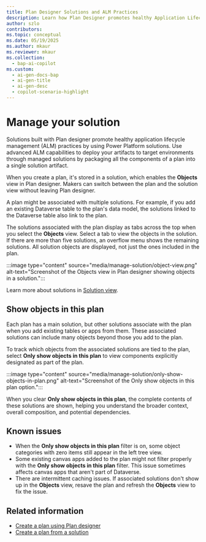 ```yaml
---
title: Plan Designer Solutions and ALM Practices  
description: Learn how Plan Designer promotes healthy Application Lifecycle Management (ALM) practices by packaging plan components into solutions for advanced ALM capabilities.  
author: szlo  
contributors:  
ms.topic: conceptual  
ms.date: 05/19/2025  
ms.author: mkaur  
ms.reviewer: mkaur  
ms.collection:  
  - bap-ai-copilot  
ms.custom:  
  - ai-gen-docs-bap  
  - ai-gen-title  
  - ai-gen-desc  
  - copilot-scenario-highlight  
---
```


# Manage your solution

Solutions built with Plan designer promote healthy application lifecycle management (ALM) practices by using Power Platform solutions. Use advanced ALM capabilities to deploy your artifacts to target environments through managed solutions by packaging all the components of a plan into a single solution artifact.

When you create a plan, it's stored in a solution, which enables the **Objects** view in Plan designer. Makers can switch between the plan and the solution view without leaving Plan designer.

A plan might be associated with multiple solutions. For example, if you add an existing Dataverse table to the plan's data model, the solutions linked to the Dataverse table also link to the plan.

The solutions associated with the plan display as tabs across the top when you select the **Objects** view. Select a tab to view the objects in the solution. If there are more than five solutions, an overflow menu shows the remaining solutions. All solution objects are displayed, not just the ones included in the plan.

:::image type="content" source="media/manage-solution/object-view.png" alt-text="Screenshot of the Objects view in Plan designer showing objects in a solution.":::

Learn more about solutions in [Solution view](/power-apps/maker/data-platform/solutions-area).

## Show objects in this plan

Each plan has a main solution, but other solutions associate with the plan when you add existing tables or apps from them. These associated solutions can include many objects beyond those you add to the plan. 

To track which objects from the associated solutions are tied to the plan, select **Only show objects in this plan** to view components explicitly designated as part of the plan. 

:::image type="content" source="media/manage-solution/only-show-objects-in-plan.png" alt-text="Screenshot of the Only show objects in this plan option.":::

When you clear **Only show objects in this plan**, the complete contents of these solutions are shown, helping you understand the broader context, overall composition, and potential dependencies.

## Known issues

- When the **Only show objects in this plan** filter is on, some object categories with zero items still appear in the left tree view.
- Some existing canvas apps added to the plan might not filter properly with the **Only show objects in this plan** filter. This issue sometimes affects canvas apps that aren't part of Dataverse.
- There are intermittent caching issues. If associated solutions don't show up in the **Objects** view, resave the plan and refresh the **Objects** view to fix the issue.

## Related information

- [Create a plan using Plan designer](create-plan.md)
- [Create a plan from a solution](create-plan-from-solution.md)
